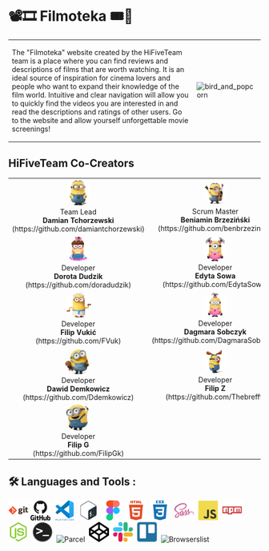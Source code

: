 # :film_projector::film_strip: Filmoteka :tickets::popcorn:

<table>
  <tr>
    <td><p>The "Filmoteka" website created by the HiFiveTeam team is a place where you can find reviews and descriptions of films that are worth watching. It is an ideal source of inspiration for cinema lovers and people who want to expand their knowledge of the film world. Intuitive and clear navigation will allow you to quickly find the videos you are interested in and read the descriptions and ratings of other users. Go to the website and allow yourself unforgettable movie screenings!</p></td>
    <td><img src="https://i.giphy.com/media/3o7rc0qU6m5hneMsuc/giphy.webp" alt="bird_and_popcorn" width="1200"></td>
  </tr>
</table>

## HiFiveTeam Co-Creators

<table>
  <tr>
    <td align="center">
    <a href="https://github.com/damiantchorzewski">
      <img src="src/images/team/DamianT.jpg" alt="avatar" width="20%" style="border-radius: 50%"></a><br>
      Team Lead<br>
      <b>Damian Tchorzewski</b><br>
      (https://github.com/damiantchorzewski)
    </td>
    <td align="center">
    <a href="https://github.com/benbrzezinski">
      <img src="src/images/team/BeniaminB.jpg" alt="avatar" width="20%" style="border-radius: 50%"></a><br>
      Scrum Master<br>
      <b>Beniamin Brzezińśki</b><br> 
      (https://github.com/benbrzezinski)
    </td>
  </tr>
  <tr>
    <td align="center">
    <a href="https://github.com/doradudzik">
      <img src="src/images/team/DorotaD.jpg" alt="avatar" width="20%" style="border-radius: 50%"></a><br>
      Developer<br>
      <b>Dorota Dudzik</b><br>
      (https://github.com/doradudzik)
    </td>
    <td align="center">
    <a href="https://github.com/EdytaSowa">
      <img src="src/images/team/EdytaS.jpg" alt="avatar" width="20%" style="border-radius: 50%"></a><br>
      Developer<br>
      <b>Edyta Sowa</b><br>
      (https://github.com/EdytaSowa)
    </td>
  </tr>
  <tr>
    <td align="center">
    <a href="https://github.com/FVuk">
      <img src="src/images/team/FilipV.jpg" alt="avatar" width="20%" style="border-radius: 50%"></a><br>
      Developer<br>
      <b>Filip Vukić</b><br>
      (https://github.com/FVuk)
    </td>
    <td align="center">
    <a href="https://github.com/DagmaraSobczak">
      <img src="src/images/team/DagmaraS.jpg" alt="avatar" width="20%" style="border-radius: 50%"></a><br>
      Developer<br>
      <b>Dagmara Sobczyk</b><br>
      (https://github.com/DagmaraSobczak)
    </td>
  </tr>
  <tr>
    <td align="center">
    <a href="https://github.com/Ddemkowicz">
      <img src="src/images/team/DawidD.jpg" alt="avatar" width="20%" style="border-radius: 50%"></a><br>
      Developer <br>
      <b>Dawid Demkowicz</b> <br>
      (https://github.com/Ddemkowicz)
    </td>
    <td align="center">
    <a href="https://github.com/Thebrefff">
      <img src="src/images/team/FilipZ.jpg" alt="avatar" width="20%" style="border-radius: 50%"></a><br>
      Developer<br>
      <b>Filip Z</b> <br>
      (https://github.com/Thebrefff)
    </td>
  </tr>
  <tr>
    <td align="center">
    <a href="https://github.com/FilipGk">
      <img src="src/images/team/FilipG.jpg" alt="avatar" width="20%" style="border-radius: 50%"></a><br>
      Developer<br>
      <b>Filip G</b> <br>
      (https://github.com/FilipGk)
    </td>
    <td></td>
  </tr>
</table>

## :hammer_and_wrench: Languages and Tools :

<div>
  <img src="https://github.com/devicons/devicon/blob/master/icons/git/git-original-wordmark.svg" title="Git" **alt="Git" width="40" height="40"/>
  <img src="https://github.com/devicons/devicon/blob/master/icons/github/github-original-wordmark.svg" title="GitHub" alt="GitHub" width="40" height="40"/>&nbsp;
  <img src="https://github.com/devicons/devicon/blob/master/icons/vscode/vscode-original-wordmark.svg" title="Visual Studio Code" alt="Visual Studio Code" width="40" height="40"/>&nbsp;
  <img src="https://github.com/devicons/devicon/blob/master/icons/bash/bash-original.svg" title="Bash" alt="Bash" width="40" height="40"/>&nbsp;
  <img src="https://github.com/devicons/devicon/blob/master/icons/figma/figma-original.svg" title="Figma" alt="Figma" width="40" height="40"/>&nbsp;
  <img src="https://github.com/devicons/devicon/blob/master/icons/html5/html5-plain-wordmark.svg" title="HTML5" alt="HTML" width="40" height="40"/>&nbsp;
  <img src="https://github.com/devicons/devicon/blob/master/icons/css3/css3-plain-wordmark.svg" title="CSS3" alt="CSS" width="40" height="40"/>&nbsp;
  <img src="https://github.com/devicons/devicon/blob/master/icons/sass/sass-original.svg" title="Sass" alt="Sass" width="40" height="40"/>&nbsp; 
  <img src="https://github.com/devicons/devicon/blob/master/icons/javascript/javascript-original.svg" title="JavaScript" alt="JavaScript" width="40" height="40"/>&nbsp;
  <img src="https://github.com/devicons/devicon/blob/master/icons/npm/npm-original-wordmark.svg" title="npm" alt="npm" width="40" height="40"/>&nbsp;
  <img src="https://github.com/devicons/devicon/blob/master/icons/nodejs/nodejs-original.svg" title="NodeJS" alt="NodeJS" width="40" height="40"/>&nbsp;
  <img src="https://raw.githubusercontent.com/github/explore/80688e429a7d4ef2fca1e82350fe8e3517d3494d/topics/terminal/terminal.png" title="Terminal" alt="Terminal" width="40" height="40"/>&nbsp;
  <img src="https://parceljs.org/avatar.66e613b2.avif" title="Parcel" alt="Parcel" width="40" height="40"/>&nbsp;
  <img src="https://github.com/devicons/devicon/blob/master/icons/codepen/codepen-plain.svg" title="CodePen" alt="CodePen" width="40" height="40"/>&nbsp;
  <img src="https://github.com/devicons/devicon/blob/master/icons/slack/slack-original.svg" title="Slack" alt="Slack" width="40" height="40"/>&nbsp;
  <img src="https://github.com/devicons/devicon/blob/master/icons/trello/trello-plain.svg" title="Trello" alt="Trello" width="40" height="40"/>&nbsp;
  <img src="https://browsersl.ist/browserlist-e428d541.svg" title="Browserslist" alt="Browserslist" width="40" height="40"/>&nbsp;
</div>
